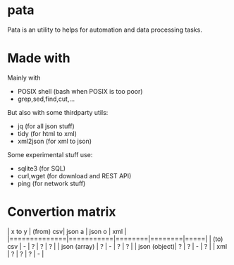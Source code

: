 # pata

Pata is an utility to helps for automation and data processing tasks.

# Made with

Mainly with 

* POSIX shell (bash when POSIX is too poor)
* grep,sed,find,cut,...

But also with some thirdparty utils:

* jq (for all json stuff)
* tidy (for html to xml)
* xml2json (for xml to json)

Some experimental stuff use:

* sqlite3 (for SQL)
* curl,wget (for download and REST API)
* ping (for network stuff)

# Convertion matrix

| x to y       | (from) csv| json a | json o | xml |
|==============|===========|========|========|=====|
| (to) csv     | -         | ?      | ?      | ?   |
| json (array) | ?         | -      | ?      | ?   |
| json (object)| ?         | ?      | -      | ?   |
| xml          | ?         | ?      | ?      | -   |
